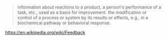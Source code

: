 
> information about reactions to a product, a person's performance of a task, etc., used as a basis for improvement.
> the modification or control of a process or system by its results or effects, e.g., in a biochemical pathway or behavioral response.

https://en.wikipedia.org/wiki/Feedback
